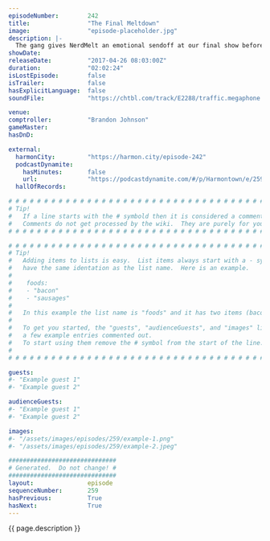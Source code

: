 ```yaml
---
episodeNumber:        242
title:                "The Final Meltdown"
image:                "episode-placeholder.jpg"
description: |-
  The gang gives NerdMelt an emotional sendoff at our final show before moving to the Starburns Castle. Mitch Hurwitz, Rob Schrab, Ryan Ridley, Brandon Johnson, Dave Klein, Adam Goldberg and Dustin Marshall return to reminisce, role play and learn the secret life of executive assistants.
showDate:             
releaseDate:          "2017-04-26 08:03:00Z"
duration:             "02:02:24"
isLostEpisode:        false
isTrailer:            false
hasExplicitLanguage:  false
soundFile:            "https://chtbl.com/track/E2288/traffic.megaphone.fm/STA7562208359.mp3?updated=1596757730"

venue:                
comptroller:          "Brandon Johnson"
gameMaster:           
hasDnD:               

external:
  harmonCity:         "https://harmon.city/episode-242"
  podcastDynamite:
    hasMinutes:       false
    url:              "https://podcastdynamite.com/#/p/Harmontown/e/259/242"
  hallOfRecords:      

# # # # # # # # # # # # # # # # # # # # # # # # # # # # # # # # # # # # # # # # # # # # #
# Tip!
#   If a line starts with the # symbold then it is considered a comment.
#   Comments do not get processed by the wiki.  They are purely for your information.
# # # # # # # # # # # # # # # # # # # # # # # # # # # # # # # # # # # # # # # # # # # # #

# # # # # # # # # # # # # # # # # # # # # # # # # # # # # # # # # # # # # # # # # # # # #
# Tip!
#   Adding items to lists is easy.  List items always start with a - symbol and have
#   have the same identation as the list name.  Here is an example.
#
#    foods:
#    - "bacon"
#    - "sausages"
#
#   In this example the list name is "foods" and it has two items (bacon, and sausages).
#
#   To get you started, the "guests", "audienceGuests", and "images" lists below have
#   a few example entries commented out.
#   To start using them remove the # symbol from the start of the line.
#
# # # # # # # # # # # # # # # # # # # # # # # # # # # # # # # # # # # # # # # # # # # # #

guests:
#- "Example guest 1"
#- "Example guest 2"

audienceGuests:
#- "Example guest 1"
#- "Example guest 2"

images:
#- "/assets/images/episodes/259/example-1.png"
#- "/assets/images/episodes/259/example-2.jpeg"

##############################
# Generated.  Do not change! #
##############################
layout:               episode
sequenceNumber:       259
hasPrevious:          True
hasNext:              True
---
```


<!-- The episode description will be rendered here -->
{{ page.description }}

<!-- Add your content BELOW here -->
<!-- vvvvvvvvvvvvvvvvvvvvvvvvvvv -->




<!-- ^^^^^^^^^^^^^^^^^^^^^^^^^^^ -->
<!-- Add your content ABOVE here -->

<!-- The episode gallery will be rendered here -->